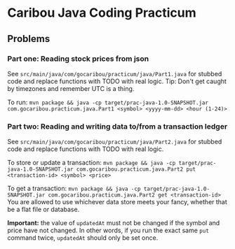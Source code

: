 # Caribou Java Coding Practicum

## Problems

### Part one: Reading stock prices from json

See `src/main/java/com/gocaribou/practicum/java/Part1.java` for stubbed code and replace functions with TODO with real logic.
Tip: Don't get caught by timezones and remember UTC is a thing.

To run: `mvn package && java -cp target/prac-java-1.0-SNAPSHOT.jar com.gocaribou.practicum.java.Part1 <symbol> <yyyy-mm-dd> <hour (1-24)>`

### Part two: Reading and writing data to/from a transaction ledger

See `src/main/java/com/gocaribou/practicum/java/Part2.java` for stubbed code and replace functions with TODO with real logic.

To store or update a transaction: `mvn package && java -cp target/prac-java-1.0-SNAPSHOT.jar com.gocaribou.practicum.java.Part2 put <transaction-id> <symbol> <price>`

To get a transaction: `mvn package && java -cp target/prac-java-1.0-SNAPSHOT.jar com.gocaribou.practicum.java.Part2 get <transaction-id>`
You are allowed to use whichever data store meets your fancy, whether that be a flat file or database.

**Important:** the value of `updatedAt` must not be changed if the symbol and price have not changed. In other words, if you run the exact same `put` command twice, `updatedAt` should only be set once.
